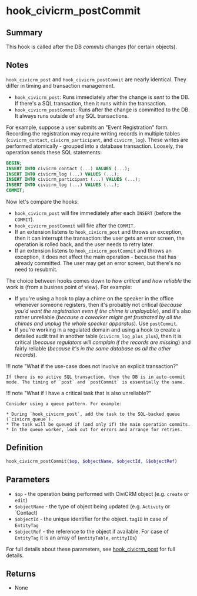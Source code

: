 # hook_civicrm_postCommit

## Summary

This hook is called after the DB *commits* changes (for certain objects).

## Notes

<!-- TODO: The notes at the top of hook_civicrm_{pre,post,postCommit} are
all kind of high-level, applicable to all hooks. Figure a better place to put this. -->

`hook_civicrm_post` and `hook_civicrm_postCommit` are nearly identical. They differ in timing and transaction management.

* `hook_civicrm_post`: Runs immediately after the change is *sent* to the DB. If there's a SQL transaction, then it runs within the transaction.
* `hook_civicrm_postCommit`: Runs after the change is committed to the DB. It always runs outside of any SQL transactions.

For example, suppose a user submits an "Event Registration" form.  Recording the registration may require writing records in
multiple tables (`civicrm_contact`, `civicrm_participant`, and `civicrm_log`).  These writes are performed atomically - grouped
into a database transaction. Loosely, the operation sends these SQL statements:

```sql
BEGIN;
INSERT INTO civicrm_contact (...) VALUES (...);
INSERT INTO civicrm_log (...) VALUES (...);
INSERT INTO civicrm_participant (...) VALUES (...);
INSERT INTO civicrm_log (...) VALUES (...);
COMMIT;
```

Now let's compare the hooks:

* `hook_civicrm_post` will fire immediately after each `INSERT` (before the `COMMIT`).
* `hook_civicrm_postCommit` will fire after the `COMMIT`.
* If an extension listens to `hook_civicrm_post` and throws an exception, then it can interrupt the transaction: the user gets
  an error screen, the operation is rolled back, and the user needs to retry later.
* If an extension listens to `hook_civicrm_postCommit` and throws an exception, it does not affect the main operation -
  because that has already committed. The user may get an error screen, but there's no need to resubmit.

The choice between hooks comes down to *how critical* and *how reliable* the work is (from a busines point of view). For example:

* If you're using a hook to play a chime on the speaker in the office whenever someone registers, then it's probably not critical (*because
  you'd want the registration even if the chime is unplayable*), and it's also rather unreliable (*because a coworker might get frustrated by all
  the chimes and unplug the whole speaker apparatus*). Use `postCommit`.
* If you're working in a regulated domain and using a hook to create a detailed audit trail in another table (`civicrm_log_plus_plus`),
  then it is critical (*because regulators will complain if the records are missing*) and fairly reliable (*because it's in the same
  database as all the other records*).

!!! note "What if the use-case does not involve an explicit transaction?"

    If there is no active SQL transaction, then the DB is in auto-commit mode. The timing of `post` and `postCommit` is essentially the same.

!!! note "What if I have a critical task that is also unreliable?"

    Consider using a queue pattern. For example:

    * During `hook_civicrm_post`, add the task to the SQL-backed queue (`civicrm_queue`).
    * The task will be queued if (and only if) the main operation commits.
    * In the queue worker, look out for errors and arrange for retries.



## Definition

```php
hook_civicrm_postCommit($op, $objectName, $objectId, &$objectRef)
```

## Parameters

-   `$op` - the operation being performed with CiviCRM object (e.g. `create` or `edit`)
-   `$objectName` - the type of object being updated (e.g. `Activity` or `Contact)
-   `$objectId` - the unique identifier for the object. `tagID` in case of `EntityTag`
-   `$objectRef` - the reference to the object if available. For case of `EntityTag` it is an array of (`entityTable`, `entityIDs`)

For full details about these parameters, see [hook_civicrm_post](/hooks/hook_civicrm_post.md) for full details.

## Returns

-   None

